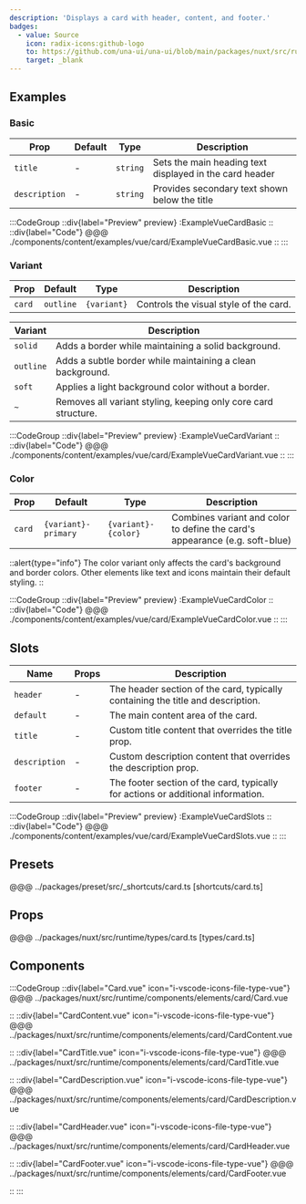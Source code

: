 ```yaml
---
description: 'Displays a card with header, content, and footer.'
badges:
  - value: Source
    icon: radix-icons:github-logo
    to: https://github.com/una-ui/una-ui/blob/main/packages/nuxt/src/runtime/components/elements/card/Card.vue
    target: _blank
---
```


## Examples

### Basic

| Prop          | Default | Type     | Description                                             |
| ------------- | ------- | -------- | ------------------------------------------------------- |
| `title`       | -       | `string` | Sets the main heading text displayed in the card header |
| `description` | -       | `string` | Provides secondary text shown below the title           |

:::CodeGroup
::div{label="Preview" preview}
:ExampleVueCardBasic
::
::div{label="Code"}
@@@ ./components/content/examples/vue/card/ExampleVueCardBasic.vue
::
:::

### Variant

| Prop   | Default   | Type        | Description                            |
| ------ | --------- | ----------- | -------------------------------------- |
| `card` | `outline` | `{variant}` | Controls the visual style of the card. |

| Variant   | Description                                                    |
| --------- | -------------------------------------------------------------- |
| `solid`   | Adds a border while maintaining a solid background.            |
| `outline` | Adds a subtle border while maintaining a clean background.     |
| `soft`    | Applies a light background color without a border.             |
| `~`       | Removes all variant styling, keeping only core card structure. |

:::CodeGroup
::div{label="Preview" preview}
:ExampleVueCardVariant
::
::div{label="Code"}
@@@ ./components/content/examples/vue/card/ExampleVueCardVariant.vue
::
:::

### Color

| Prop   | Default             | Type                | Description                                                                 |
| ------ | ------------------- | ------------------- | --------------------------------------------------------------------------- |
| `card` | `{variant}-primary` | `{variant}-{color}` | Combines variant and color to define the card's appearance (e.g. soft-blue) |

::alert{type="info"}
The color variant only affects the card's background and border colors. Other elements like text and icons maintain their default styling.
::

:::CodeGroup
::div{label="Preview" preview}
:ExampleVueCardColor
::
::div{label="Code"}
@@@ ./components/content/examples/vue/card/ExampleVueCardColor.vue
::
:::

## Slots

| Name          | Props | Description                                                                      |
| ------------- | ----- | -------------------------------------------------------------------------------- |
| `header`      | -     | The header section of the card, typically containing the title and description.  |
| `default`     | -     | The main content area of the card.                                               |
| `title`       | -     | Custom title content that overrides the title prop.                              |
| `description` | -     | Custom description content that overrides the description prop.                  |
| `footer`      | -     | The footer section of the card, typically for actions or additional information. |

:::CodeGroup
::div{label="Preview" preview}
:ExampleVueCardSlots
::
::div{label="Code"}
@@@ ./components/content/examples/vue/card/ExampleVueCardSlots.vue
::
:::

## Presets

@@@ ../packages/preset/src/_shortcuts/card.ts [shortcuts/card.ts]

## Props

@@@ ../packages/nuxt/src/runtime/types/card.ts [types/card.ts]

## Components

:::CodeGroup
::div{label="Card.vue" icon="i-vscode-icons-file-type-vue"}
@@@ ../packages/nuxt/src/runtime/components/elements/card/Card.vue

::
::div{label="CardContent.vue" icon="i-vscode-icons-file-type-vue"}
@@@ ../packages/nuxt/src/runtime/components/elements/card/CardContent.vue

::
::div{label="CardTitle.vue" icon="i-vscode-icons-file-type-vue"}
@@@ ../packages/nuxt/src/runtime/components/elements/card/CardTitle.vue

::
::div{label="CardDescription.vue" icon="i-vscode-icons-file-type-vue"}
@@@ ../packages/nuxt/src/runtime/components/elements/card/CardDescription.vue

::
::div{label="CardHeader.vue" icon="i-vscode-icons-file-type-vue"}
@@@ ../packages/nuxt/src/runtime/components/elements/card/CardHeader.vue

::
::div{label="CardFooter.vue" icon="i-vscode-icons-file-type-vue"}
@@@ ../packages/nuxt/src/runtime/components/elements/card/CardFooter.vue

::
:::
